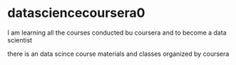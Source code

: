 datasciencecoursera0
====================
I am learning all the courses conducted bu coursera and to become a data scientist

there is an data scince course materials and classes organized by coursera

